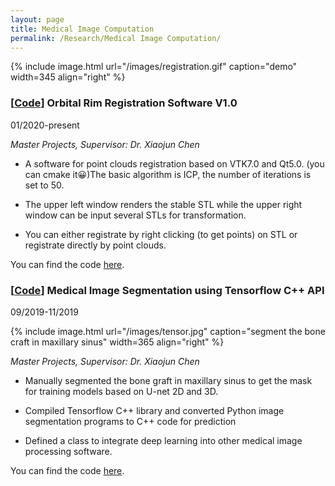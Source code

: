 ```yaml
---
layout: page
title: Medical Image Computation
permalink: /Research/Medical Image Computation/
---
```


{% include image.html url="/images/registration.gif" caption="demo" width=345 align="right" %}

### **[[Code](https://github.com/dzzhang96/Points-Registration-ICP)] Orbital Rim Registration Software V1.0**

01/2020-present

*Master Projects, Supervisor: Dr. Xiaojun Chen*

- A software for point clouds registration based on VTK7.0 and Qt5.0. (you can cmake it😀)The basic algorithm is ICP, the number of iterations is set to 50.

- The upper left window renders the stable STL while the upper right window can be input several STLs for transformation.

- You can either registrate by right clicking (to get points) on STL or registrate directly by point clouds.

You can find the code [here](https://github.com/dzzhang96/Points-Registration-ICP).

### **[[Code](https://github.com/dzzhang96/tf-predict-cpp)] Medical Image Segmentation using Tensorflow C++ API**

09/2019-11/2019

{% include image.html url="/images/tensor.jpg" caption="segment the bone craft in maxillary sinus" width=365 align="right" %}

*Master Projects, Supervisor: Dr. Xiaojun Chen*

- Manually segmented the bone graft in maxillary sinus to get the mask for training models based on U-net 2D and 3D.

- Compiled Tensorflow C++ library and converted Python image segmentation programs to C++ code for prediction

- Defined a class to integrate deep learning into other medical image processing software.

You can find the code [here](https://github.com/dzzhang96/tf-predict-cpp).
